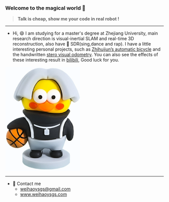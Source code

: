 ### Welcome to the magical world 👋

> **Talk is cheap, show me your code in real robot !**

---

- Hi, 😄 I am studying for a master's degree at Zhejiang University, main research direction is visual-inertial SLAM and real-time 3D reconstruction, also have 👯 SDR(sing,dance and rap). I have a little interesting personal projects, such as [Zhihuijun’s automatic bicycle](https://github.com/weihaoysgs/bike-xuan) and the handwritten [stero visual odometry](https://github.com/weihaoysgs/ssvio). You can also see the effects of these interesting result in [bilibili](https://space.bilibili.com/480920640?spm_id_from=333.1007.0.0), Good luck for you.

<picture>
  <source media="(prefers-color-scheme: dark)" srcset="./aikun.png">
  <source media="(prefers-color-scheme: light)" srcset="./aikun.png">
  <img alt="I am aikun." src="./aikun.png">
</picture>

---
- 💬 Contact me
  - weihaoysgs@gmail.com
  - www.weihaoysgs.com

<!--
**weihaoysgs/weihaoysgs** is a ✨ _special_ ✨ repository because its `README.md` (this file) appears on your GitHub profile.

Here are   some ideas to get you started:


- 👯 I’m looking to collaborate on ...
- 🤔 I’m looking for help with ...
- 💬 Ask me about ...
- 📫 How to reach me: ...
- 😄 Pronouns: ...
- ⚡ Fun fact: ...
-->
